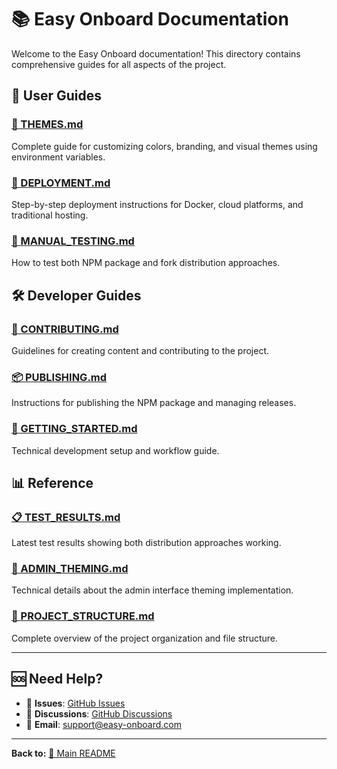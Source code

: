 # 📚 Easy Onboard Documentation

Welcome to the Easy Onboard documentation! This directory contains comprehensive guides for all aspects of the project.

## 📖 **User Guides**

### **[🎨 THEMES.md](THEMES.md)**
Complete guide for customizing colors, branding, and visual themes using environment variables.

### **[🚀 DEPLOYMENT.md](DEPLOYMENT.md)**
Step-by-step deployment instructions for Docker, cloud platforms, and traditional hosting.

### **[🧪 MANUAL_TESTING.md](MANUAL_TESTING.md)**
How to test both NPM package and fork distribution approaches.

## 🛠️ **Developer Guides**

### **[🤝 CONTRIBUTING.md](CONTRIBUTING.md)**
Guidelines for creating content and contributing to the project.

### **[📦 PUBLISHING.md](PUBLISHING.md)**
Instructions for publishing the NPM package and managing releases.

### **[🚀 GETTING_STARTED.md](GETTING_STARTED.md)**
Technical development setup and workflow guide.

## 📊 **Reference**

### **[📋 TEST_RESULTS.md](TEST_RESULTS.md)**
Latest test results showing both distribution approaches working.

### **[🎯 ADMIN_THEMING.md](ADMIN_THEMING.md)**
Technical details about the admin interface theming implementation.

### **[📁 PROJECT_STRUCTURE.md](PROJECT_STRUCTURE.md)**
Complete overview of the project organization and file structure.

---

## 🆘 **Need Help?**

- 🐛 **Issues**: [GitHub Issues](https://github.com/your-username/easy-onboard/issues)
- 💬 **Discussions**: [GitHub Discussions](https://github.com/your-username/easy-onboard/discussions)
- 📧 **Email**: support@easy-onboard.com

---

**Back to:** [📖 Main README](../README.md)
